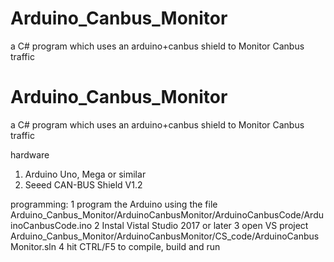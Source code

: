 # Arduino_Canbus_Monitor
a C# program which uses an arduino+canbus shield to Monitor Canbus traffic
# Arduino_Canbus_Monitor
a C# program which uses an arduino+canbus shield to Monitor Canbus traffic

hardware
1.  Arduino Uno, Mega or similar
2.  Seeed CAN-BUS Shield V1.2 

programming:
1  program the Arduino using the file Arduino_Canbus_Monitor/ArduinoCanbusMonitor/ArduinoCanbusCode/ArduinoCanbusCode.ino
2  Instal Vistal Studio 2017 or later
3  open VS project Arduino_Canbus_Monitor/ArduinoCanbusMonitor/CS_code/ArduinoCanbusMonitor.sln
4  hit CTRL/F5 to compile, build and run 

